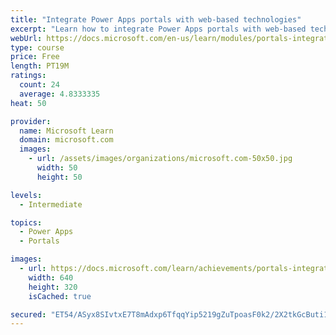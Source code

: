 ```yaml
---
title: "Integrate Power Apps portals with web-based technologies"
excerpt: "Learn how to integrate Power Apps portals with web-based technologies."
webUrl: https://docs.microsoft.com/en-us/learn/modules/portals-integration/
type: course
price: Free
length: PT19M
ratings:
  count: 24
  average: 4.8333335
heat: 50

provider:
  name: Microsoft Learn
  domain: microsoft.com
  images:
    - url: /assets/images/organizations/microsoft.com-50x50.jpg
      width: 50
      height: 50

levels:
  - Intermediate

topics:
  - Power Apps
  - Portals

images:
  - url: https://docs.microsoft.com/learn/achievements/portals-integration-social.png
    width: 640
    height: 320
    isCached: true

secured: "ET54/ASyx8SIvtxE7T8mAdxp6TfqqYip5219gZuTpoasF0k2/2X2tkGcButi19hAu/7lc9zQJlyQRsY9PhUIma9Mz2H4XdD7ub+YIEycALirNAiYJFB7BjGFMbeIzFTSTNPlqVgkvaBDsX4+DNQ50Pg5ISIl+40l5sBDgP0MY3BU4Pf1RPVvMhbbY25Zxl2fIxbO1UPYOn9Ud30FIbAlMLikkG+L3B2Z4VKkI633g6mudjmKaCfOYnLqQYce/mHygTkcgrBOYMx3buuM8/594K8YPlJlHEmtSbvETBnKDWtMPAvp23I5vCAiL4/c1wOm1dCRR6qV/R+GkZn6PH8NFy4/DaCswGSbCw/2L2Kh2TgSQRFsDpfFimMQTxSEfML1/X1qkR7vcKauv8WJLpVkpiL+PmIFTuANldKH7o32tWc=;2en7pxvD+VMaZDqAKJNPnQ=="
---
```



